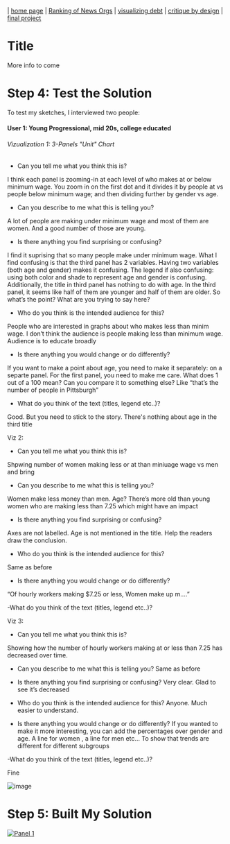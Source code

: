 | [home page](https://itsmeriem.github.io/Meriem/) | [Ranking of News Orgs](news-ranking.md) | [visualizing debt](visualizing-debt.md) | [critique by design](critique-by-design.md) | [final project](final-project.md)


# Title
More info to come

# Step 4: Test the Solution

To test my sketches, I interviewed two people:

#### User 1: Young Progressional, mid 20s, college educated

###### Vizualization 1: 3-Panels "Unit" Chart

- Can you tell me what you think this is?

I think each panel is zooming-in at each level of who makes at or below minimum wage. You zoom in on the first dot and it divides it by people at vs people below minimum wage; and then dividing further by gender vs age. 

- Can you describe to me what this is telling you?

A lot of people are making under minimum wage and most of them are women. And a good number of those are young.

- Is there anything you find surprising or confusing?

I find it suprising that so many people make under minimum wage.
What I find confusing is that the third panel has 2 variables. Having two variables (both age and gender) makes it confusing. The legend if also confusing: using both color and shade to represent age and gender is confusing.
Additionally, the title in third panel has nothing to do with age. In the third panel, it seems like half of them are younger and half of them are older. So what’s the point? What are you trying to say here? 

- Who do you think is the intended audience for this?

People who are interested in graphs about who makes less than minim wage. I don’t think the audience is people making less than minimum wage. Audience is to educate broadly

- Is there anything you would change or do differently?

If you want to make a point about age, you need to make it separately: on a separte panel.
For the first panel, you need to make me care. What does 1 out of a 100 mean? Can you compare it to something else? Like “that’s the number of people in Pittsburgh” 

- What do you think of the text (titles, legend etc..)? 

Good. But you need to stick to the story. There's nothing about age in the third title



Viz 2: 

- Can you tell me what you think this is?

Shpwing number of women making less or at than miniuage wage vs men and bring

- Can you describe to me what this is telling you?

Women make less money than men.
Age? There’s more old than young women who are making less than 7.25 which might have an impact

- Is there anything you find surprising or confusing?

Axes are not labelled.
Age is not mentioned in the title. Help the readers draw the conclusion. 

- Who do you think is the intended audience for this?

Same as before

- Is there anything you would change or do differently?

“Of hourly workers making $7.25 or less, Women make up m….”

-What do you think of the text (titles, legend etc..)? 



Viz 3: 

- Can you tell me what you think this is?

Showing how the number of hourly workers making at or less than 7.25 has decreased over time.

- Can you describe to me what this is telling you?
Same as before

- Is there anything you find surprising or confusing?
Very clear. Glad to see it’s decreased

- Who do you think is the intended audience for this?
Anyone. Much easier to understand.
- Is there anything you would change or do differently?
If you wanted to make it more interesting, you can add the percentages over gender and age. A line for women , a line for men etc… To show that trends are different for different subgroups

-What do you think of the text (titles, legend etc..)? 

Fine

![image](https://github.com/ItsMeriem/Meriem/assets/149505081/cb8413c2-059e-416e-b2ce-0fb0a19178fb)



# Step 5: Built My Solution

<div class='tableauPlaceholder' id='viz1700024332299' style='position: relative'><noscript><a href='#'><img alt='Panel 1 ' src='https:&#47;&#47;public.tableau.com&#47;static&#47;images&#47;Mi&#47;MinWagePanelDesign&#47;Panel1&#47;1_rss.png' style='border: none' /></a></noscript><object class='tableauViz'  style='display:none;'><param name='host_url' value='https%3A%2F%2Fpublic.tableau.com%2F' /> <param name='embed_code_version' value='3' /> <param name='site_root' value='' /><param name='name' value='MinWagePanelDesign&#47;Panel1' /><param name='tabs' value='no' /><param name='toolbar' value='yes' /><param name='static_image' value='https:&#47;&#47;public.tableau.com&#47;static&#47;images&#47;Mi&#47;MinWagePanelDesign&#47;Panel1&#47;1.png' /> <param name='animate_transition' value='yes' /><param name='display_static_image' value='yes' /><param name='display_spinner' value='yes' /><param name='display_overlay' value='yes' /><param name='display_count' value='yes' /><param name='language' value='en-US' /><param name='filter' value='publish=yes' /></object></div>               
<script type='text/javascript'>                   
  var divElement = document.getElementById('viz1700024332299');                    
  var vizElement = divElement.getElementsByTagName('object')[0];                    
  if ( divElement.offsetWidth > 800 ) { vizElement.style.width='1214px';vizElement.style.height='835px';} else if ( divElement.offsetWidth > 500 ) { vizElement.style.width='1214px';vizElement.style.height='835px';} else { vizElement.style.width='100%';vizElement.style.height='727px';}                  
  var scriptElement = document.createElement('script');                    
  scriptElement.src = 'https://public.tableau.com/javascripts/api/viz_v1.js';                   
  vizElement.parentNode.insertBefore(scriptElement, vizElement);               
</script>
